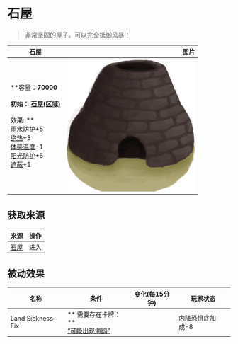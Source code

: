 # 石屋  
> 非常坚固的屋子。可以完全抵御风暴！  
  
  石屋  |   图片   
 ----  |  ----:   
 **容量：**70000<br><br>**初始：**	[石屋(区域)](StoneHut.md)<br><br>** 效果: **<br>[雨水防护](RainProtection.md)+5<br>[绝热](InsulationHeat.md)+3<br>[体感温度](TemperaturePerceived.md)-1<br>[阳光防护](SunProtection.md)+6<br>[遮蔽](Sheltered.md)+1  |  <img decoding="async" src="Sprite/Kiln.png" href="a.md" style="max-width:300px;max-height:300px;">   
  
## 获取来源  
来源  |  操作  
----  |  ----  
[石屋](StoneHutEntrance.md)  |  进入  
## 被动效果  
名称  |  条件  |  变化(每15分钟)  |  玩家状态  
----  |  ----  |  ----  |  ----  
Land Sickness Fix  |  ** 需要存在卡牌：**<br>[“可能出现海鸥”](tag_Coastal.md)  |    |  [内陆恐惧症](LandSickness.md)加成-8  
